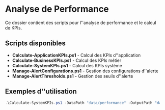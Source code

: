 # Analyse de Performance

Ce dossier contient des scripts pour l''analyse de performance et le calcul de KPIs.

## Scripts disponibles

- **Calculate-ApplicationKPIs.ps1** - Calcul des KPIs d''application
- **Calculate-BusinessKPIs.ps1** - Calcul des KPIs métier
- **Calculate-SystemKPIs.ps1** - Calcul des KPIs système
- **Manage-AlertConfigurations.ps1** - Gestion des configurations d''alerte
- **Manage-AlertThresholds.ps1** - Gestion des seuils d''alerte

## Exemples d''utilisation

```powershell
.\Calculate-SystemKPIs.ps1 -DataPath "data/performance" -OutputPath "data/analysis"
```
